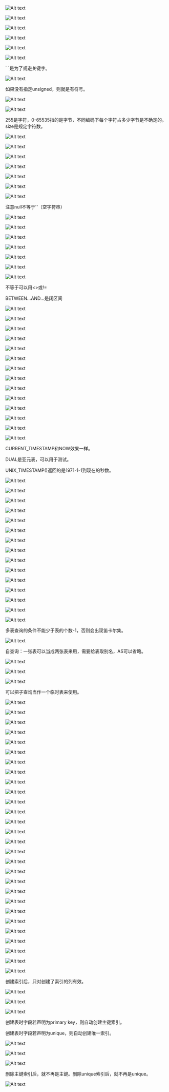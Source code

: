 ![Alt text](image/mysql/image.png)

![Alt text](image/mysql/image-1.png)

![Alt text](image/mysql/image-2.png)

![Alt text](image/mysql/image-3.png)

![Alt text](image/mysql/image-4.png)

![Alt text](image/mysql/image-5.png)

\` \`是为了规避关键字。

![Alt text](image/mysql/image-6.png)

如果没有指定unsigned，则就是有符号。

![Alt text](image/mysql/image-7.png)

![Alt text](image/mysql/image-8.png)

255是字符，0-65535指的是字节，不同编码下每个字符占多少字节是不确定的。size是规定字符数。

![Alt text](image/mysql/image-9.png)

![Alt text](image/mysql/image-10.png)

![Alt text](image/mysql/image-11.png)

![Alt text](image/mysql/image-12.png)

![Alt text](image/mysql/image-13.png)

![Alt text](image/mysql/image-14.png)

![Alt text](image/mysql/image-15.png)

注意null不等于''（空字符串）

![Alt text](image/mysql/image-16.png)

![Alt text](image/mysql/image-17.png)

![Alt text](image/mysql/image-18.png)

![Alt text](image/mysql/image-19.png)

![Alt text](image/mysql/image-20.png)

![Alt text](image/mysql/image-21.png)

![Alt text](image/mysql/image-22.png)

不等于可以用<>或!=

BETWEEN...AND...是闭区间

![Alt text](image/mysql/image-23.png)

![Alt text](image/mysql/image-24.png)

![Alt text](image/mysql/image-25.png)

![Alt text](image/mysql/image-26.png)

![Alt text](image/mysql/image-27.png)

![Alt text](image/mysql/image-28.png)

![Alt text](image/mysql/image-29.png)

![Alt text](image/mysql/image-30.png)

![Alt text](image/mysql/image-31.png)

![Alt text](image/mysql/image-32.png)

![Alt text](image/mysql/image-33.png)

![Alt text](image/mysql/image-34.png)

![Alt text](image/mysql/image-35.png)

![Alt text](image/mysql/image-36.png)

CURRENT_TIMESTAMP和NOW效果一样。

DUAL是亚元表，可以用于测试。

UNIX_TIMESTAMP()返回的是1971-1-1到现在的秒数。

![Alt text](image/mysql/image-37.png)

![Alt text](image/mysql/image-38.png)

![Alt text](image/mysql/image-39.png)

![Alt text](image/mysql/image-40.png)

![Alt text](image/mysql/image-41.png)

![Alt text](image/mysql/image-42.png)

![Alt text](image/mysql/image-43.png)

![Alt text](image/mysql/image-44.png)

![Alt text](image/mysql/image-45.png)

![Alt text](image/mysql/image-46.png)

![Alt text](image/mysql/image-47.png)

![Alt text](image/mysql/image-48.png)

![Alt text](image/mysql/image-49.png)

![Alt text](image/mysql/image-50.png)

![Alt text](image/mysql/image-51.png)

多表查询的条件不能少于表的个数-1，否则会出现笛卡尔集。

![Alt text](image/mysql/image-52.png)

自查询：一张表可以当成两张表来用，需要给表取别名，AS可以省略。

![Alt text](image/mysql/image-53.png)

![Alt text](image/mysql/image-54.png)

![Alt text](image/mysql/image-55.png)

可以把子查询当作一个临时表来使用。

![Alt text](image/mysql/image-56.png)

![Alt text](image/mysql/image-57.png)

![Alt text](image/mysql/image-58.png)

![Alt text](image/mysql/image-59.png)

![Alt text](image/mysql/image-60.png)

![Alt text](image/mysql/image-61.png)

![Alt text](image/mysql/image-62.png)

![Alt text](image/mysql/image-63.png)

![Alt text](image/mysql/image-64.png)

![Alt text](image/mysql/image-65.png)

![Alt text](image/mysql/image-66.png)

![Alt text](image/mysql/image-67.png)

![Alt text](image/mysql/image-68.png)

![Alt text](image/mysql/image-69.png)

![Alt text](image/mysql/image-70.png)

![Alt text](image/mysql/image-71.png)

![Alt text](image/mysql/image-72.png)

![Alt text](image/mysql/image-73.png)

![Alt text](image/mysql/image-74.png)

![Alt text](image/mysql/image-75.png)

![Alt text](image/mysql/image-76.png)

![Alt text](image/mysql/image-77.png)

![Alt text](image/mysql/image-78.png)

![Alt text](image/mysql/image-79.png)

![Alt text](image/mysql/image-80.png)

![Alt text](image/mysql/image-81.png)

![Alt text](image/mysql/image-82.png)

![Alt text](image/mysql/image-83.png)

创建索引后，只对创建了索引的列有效。

![Alt text](image/mysql/image-84.png)

![Alt text](image/mysql/image-85.png)

![Alt text](image/mysql/image-86.png)

创建表时字段若声明为primary key，则自动创建主键索引。

创建表时字段若声明为unique，则自动创建唯一索引。

![Alt text](image/mysql/image-87.png)

![Alt text](image/mysql/image-88.png)

![Alt text](image/mysql/image-89.png)

删除主键索引后，就不再是主键。删除unique索引后，就不再是unique。

![Alt text](image/mysql/image-90.png)